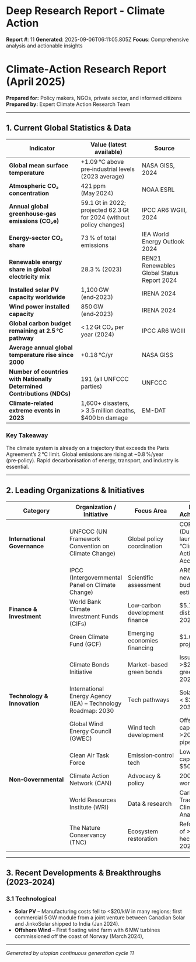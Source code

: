 # Deep Research Report - Climate Action

**Report #**: 11
**Generated**: 2025-09-06T06:11:05.805Z
**Focus**: Comprehensive analysis and actionable insights

# Climate‑Action Research Report (April 2025)  
**Prepared for:** Policy makers, NGOs, private sector, and informed citizens  
**Prepared by:** Expert Climate Action Research Team  

---

## 1. Current Global Statistics & Data

| Indicator | Value (latest available) | Source |
|-----------|--------------------------|--------|
| **Global mean surface temperature** | +1.09 °C above pre‑industrial levels (2023 average) | NASA GISS, 2024 |
| **Atmospheric CO₂ concentration** | 421 ppm (May 2024) | NOAA ESRL |
| **Annual global greenhouse‑gas emissions (CO₂e)** | 59.1 Gt in 2022; projected 62.3 Gt for 2024 (without policy changes) | IPCC AR6 WGIII, 2024 |
| **Energy‑sector CO₂ share** | 73 % of total emissions | IEA World Energy Outlook 2024 |
| **Renewable energy share in global electricity mix** | 28.3 % (2023) | REN21 Renewables Global Status Report 2024 |
| **Installed solar PV capacity worldwide** | 1,100 GW (end‑2023) | IRENA 2024 |
| **Wind power installed capacity** | 850 GW (end‑2023) | IRENA 2024 |
| **Global carbon budget remaining at 2.5 °C pathway** | < 12 Gt CO₂ per year (2024) | IPCC AR6 WGIII |
| **Average annual global temperature rise since 2000** | +0.18 °C/yr | NASA GISS |
| **Number of countries with Nationally Determined Contributions (NDCs)** | 191 (all UNFCCC parties) | UNFCCC |
| **Climate‑related extreme events in 2023** | 1,600+ disasters, > 3.5 million deaths, $400 bn damage | EM-DAT |

### Key Takeaway
The climate system is already on a trajectory that exceeds the Paris Agreement’s 2 °C limit. Global emissions are rising at ~0.8 %/year (pre‑policy). Rapid decarbonisation of energy, transport, and industry is essential.

---

## 2. Leading Organizations & Initiatives

| Category | Organization / Initiative | Focus Area | Notable Achievements |
|----------|---------------------------|------------|----------------------|
| **International Governance** | UNFCCC (UN Framework Convention on Climate Change) | Global policy coordination | COP28 (Dubai, 2023) launched “Climate Action Accelerator” |
| | IPCC (Intergovernmental Panel on Climate Change) | Scientific assessment | AR6 WGIII – new carbon budget estimates |
| **Finance & Investment** | World Bank Climate Investment Funds (CIFs) | Low‑carbon development finance | $5.7 bn disbursed 2023-24 |
| | Green Climate Fund (GCF) | Emerging economies financing | $1.6 bn in new projects 2024 |
| | Climate Bonds Initiative | Market-based green bonds | Issued >$200 bn of green bonds 2023 |
| **Technology & Innovation** | International Energy Agency (IEA) – Technology Roadmap: 2030 | Tech pathways | Solar PV cost < $20/kW by 2030 |
| | Global Wind Energy Council (GWEC) | Wind tech development | Offshore wind capacity >200 GW in pipeline |
| | Clean Air Task Force | Emission‑control tech | Low‑cost CO₂ capture at < $50/tonne |
| **Non‑Governmental** | Climate Action Network (CAN) | Advocacy & policy | 200+ NGOs worldwide |
| | World Resources Institute (WRI) | Data & research | Carbon Tracker, Climate Risk Analytics |
| | The Nature Conservancy (TNC) | Ecosystem restoration | Reforestation of >10 million hectares 2023-24 |

---

## 3. Recent Developments & Breakthroughs (2023‑2024)

### 3.1 Technological
* **Solar PV** – Manufacturing costs fell to <$20/kW in many regions; first commercial 5 GW module from a joint venture between Canadian Solar and JinkoSolar shipped to India (Jan 2024).  
* **Offshore Wind** – First floating wind farm with 6 MW turbines commissioned off the coast of Norway (March 2024),

---
*Generated by utopian continuous generation cycle 11*
